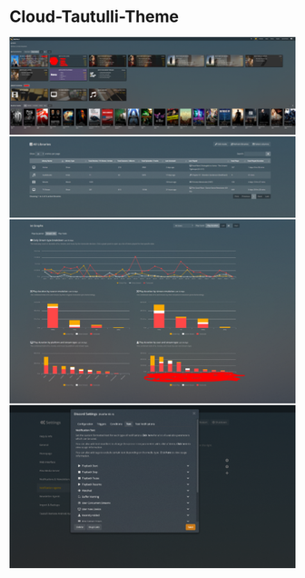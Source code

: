 # Cloud-Tautulli-Theme

<img src="https://github.com/rg9400/Cloud-Tautulli-Theme/blob/master/screenshot1.png?raw=true"></img>
<img src="https://github.com/rg9400/Cloud-Tautulli-Theme/blob/master/screenshot2.png?raw=true"></img>
<img src="https://github.com/rg9400/Cloud-Tautulli-Theme/blob/master/screenshot3.png?raw=true"></img>
<img src="https://github.com/rg9400/Cloud-Tautulli-Theme/blob/master/screenshot4.png?raw=true"></img>
